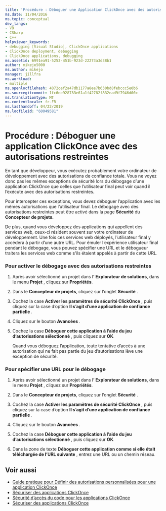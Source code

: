 ```yaml
---
title: 'Procédure : Déboguer une Application ClickOnce avec des autorisations restreintes | Microsoft Docs'
ms.date: 11/04/2016
ms.topic: conceptual
dev_langs:
- VB
- CSharp
- C++
helpviewer_keywords:
- debugging [Visual Studio], ClickOnce applications
- ClickOnce deployment, debugging
- ClickOnce applications, debugging
ms.assetid: 6991ea91-5253-451b-923d-22273a3d38b1
author: mikejo5000
ms.author: mikejo
manager: jillfra
ms.workload:
- multiple
ms.openlocfilehash: 4072cef2a47db1177a8ee7b630bd8febccc5e0b6
ms.sourcegitcommit: 1fc6ee928733e61a1f42782f832ead9f7946d00c
ms.translationtype: MT
ms.contentlocale: fr-FR
ms.lasthandoff: 04/22/2019
ms.locfileid: "60049581"
---
```

# <a name="how-to-debug-a-clickonce-application-with-restricted-permissions"></a>Procédure : Déboguer une application ClickOnce avec des autorisations restreintes
En tant que développeur, vous exécutez probablement votre ordinateur de développement avec des autorisations de confiance totale. Vous ne voyez donc pas les mêmes exceptions de sécurité lors du débogage d’une application ClickOnce que celles que l’utilisateur final peut voir quand il l’exécute avec des autorisations restreintes.

 Pour intercepter ces exceptions, vous devez déboguer l’application avec les mêmes autorisations que l’utilisateur final. Le débogage avec des autorisations restreintes peut être activé dans la page **Sécurité** du **Concepteur de projets**.

 De plus, quand vous développez des applications qui appellent des services web, ceux-ci résident souvent sur votre ordinateur de développement. Une fois ces services web déployés, l’utilisateur final y accédera à partir d’une autre URL. Pour émuler l’expérience utilisateur final pendant le débogage, vous pouvez spécifier une URL et le débogueur traitera les services web comme s’ils étaient appelés à partir de cette URL.

### <a name="to-enable-debugging-with-restricted-permissions"></a>Pour activer le débogage avec des autorisations restreintes

1. Après avoir sélectionné un projet dans l’ **Explorateur de solutions**, dans le menu **Projet** , cliquez sur **Propriétés**.

2. Dans le **Concepteur de projets**, cliquez sur l’onglet **Sécurité** .

3. Cochez la case **Activer les paramètres de sécurité ClickOnce** , puis cliquez sur la case d’option **Il s’agit d’une application de confiance partielle** .

4. Cliquez sur le bouton **Avancées** .

5. Cochez la case **Déboguer cette application à l’aide du jeu d’autorisations sélectionné** , puis cliquez sur **OK**.

     Quand vous déboguez l’application, toute tentative d’accès à une autorisation qui ne fait pas partie du jeu d’autorisations lève une exception de sécurité.

### <a name="to-specify-a-url-for-debugging"></a>Pour spécifier une URL pour le débogage

1. Après avoir sélectionné un projet dans l’ **Explorateur de solutions**, dans le menu **Projet** , cliquez sur **Propriétés**.

2. Dans le **Concepteur de projets**, cliquez sur l’onglet **Sécurité** .

3. Cochez la case **Activer les paramètres de sécurité ClickOnce** , puis cliquez sur la case d’option **Il s’agit d’une application de confiance partielle** .

4. Cliquez sur le bouton **Avancées** .

5. Cochez la case **Déboguer cette application à l’aide du jeu d’autorisations sélectionné** , puis cliquez sur **OK**.

6. Dans la zone de texte **Déboguer cette application comme si elle était téléchargée de l’URL suivante** , entrez une URL ou un chemin réseau.

## <a name="see-also"></a>Voir aussi
- [Guide pratique pour Définir des autorisations personnalisées pour une application ClickOnce](../deployment/how-to-set-custom-permissions-for-a-clickonce-application.md)
- [Sécuriser des applications ClickOnce](../deployment/securing-clickonce-applications.md)
- [Sécurité d’accès du code pour les applications ClickOnce](../deployment/code-access-security-for-clickonce-applications.md)
- [Sécuriser des applications ClickOnce](../deployment/securing-clickonce-applications.md)